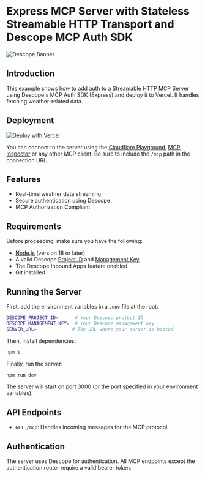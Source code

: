 # Express MCP Server with Stateless Streamable HTTP Transport and Descope MCP Auth SDK

![Descope Banner](https://github.com/descope/.github/assets/32936811/d904d37e-e3fa-4331-9f10-2880bb708f64)

## Introduction

This example shows how to add auth to a Streamable HTTP MCP Server using Descope's MCP Auth SDK (Express) and deploy it to Vercel. It handles fetching weather-related data.

## Deployment

[![Deploy with Vercel](https://vercel.com/button)](https://vercel.com/new/clone?repository-url=https://github.com/descope/ai/tree/main/examples/express-mcp-server&env=DESCOPE_PROJECT_ID,DESCOPE_MANAGEMENT_KEY,SERVER_URL&envDescription=Required%20environment%20variables%20for%20the%20MCP%20server&envLink=https://github.com/descope/ai/tree/main/examples/express-mcp-server#requirements)

You can connect to the server using the [Cloudflare Playground](https://playground.ai.cloudflare.com/), [MCP Inspector](https://modelcontextprotocol.io/docs/tools/inspector) or any other MCP client. Be sure to include the `/mcp` path in the connection URL.

## Features

- Real-time weather data streaming
- Secure authentication using Descope
- MCP Authorization Compliant

## Requirements

Before proceeding, make sure you have the following:

- [Node.js](https://nodejs.org/) (version 18 or later)
- A valid Descope [Project ID](https://app.descope.com/settings/project) and [Management Key](https://app.descope.com/settings/company/managementkeys)
- The Descope Inbound Apps feature enabled
- Git installed

## Running the Server

First, add the environment variables in a `.env` file at the root:

```bash
DESCOPE_PROJECT_ID=      # Your Descope project ID
DESCOPE_MANAGEMENT_KEY=  # Your Descope management key
SERVER_URL=             # The URL where your server is hosted
```

Then, install dependencies:

```bash
npm i
```

Finally, run the server:

```bash
npm run dev
```

The server will start on port 3000 (or the port specified in your environment variables).

## API Endpoints

- `GET /mcp`: Handles incoming messages for the MCP protocol

## Authentication

The server uses Descope for authentication. All MCP endpoints except the authentication router require a valid bearer token.
